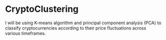 # CryptoClustering
I will be using K-means algorithm and principal component analysis (PCA) to classify cryptocurrencies according to their price fluctuations across various timeframes.
